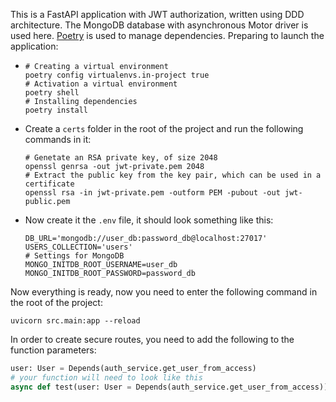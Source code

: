 This is a FastAPI application with JWT authorization, written using DDD architecture. The MongoDB database with asynchronous Motor driver is used here. [Poetry](https://python-poetry.org/docs/) is used to manage dependencies.
Preparing to launch the application:
 - ```shell
   # Creating a virtual environment
   poetry config virtualenvs.in-project true
   # Activation a virtual environment
   poetry shell 
   # Installing dependencies
   poetry install 
   ```
 - Create a `certs` folder in the root of the project and run the following commands in it:
    ```shell
    # Genetate an RSA private key, of size 2048
    openssl genrsa -out jwt-private.pem 2048
    # Extract the public key from the key pair, which can be used in a certificate
    openssl rsa -in jwt-private.pem -outform PEM -pubout -out jwt-public.pem
    ```
 - Now create it the `.env` file, it should look something like this:
   ```
   DB_URL='mongodb://user_db:password_db@localhost:27017'
   USERS_COLLECTION='users'
   # Settings for MongoDB
   MONGO_INITDB_ROOT_USERNAME=user_db
   MONGO_INITDB_ROOT_PASSWORD=password_db
   ```
Now everything is ready, now you need to enter the following command in the root of the project:
```shell
uvicorn src.main:app --reload
```
In order to create secure routes, you need to add the following to the function parameters:
```python 
user: User = Depends(auth_service.get_user_from_access)
# your function will need to look like this
async def test(user: User = Depends(auth_service.get_user_from_access)):
```
